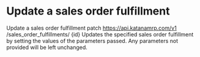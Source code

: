 # Update a sales order fulfillment

Update a sales order fulfillment patch https://api.katanamrp.com/v1
/sales_order_fulfillments/ {id} Updates the specified sales order fulfillment by setting
the values of the parameters passed. Any parameters not provided will be left unchanged.
